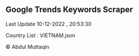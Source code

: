 

## Google Trends Keywords Scraper 
 
Last Update 10-12-2022 , 20:53:30

Country List :
VIETNAM.json



© Abdul Muttaqin 
